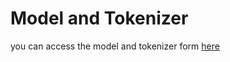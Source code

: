 # Model and Tokenizer
you can access the model and tokenizer form [here](https://drive.google.com/drive/folders/1Jylg6T1zIQchFkqJaHnW5589jmqR2wU3?usp=sharing)
